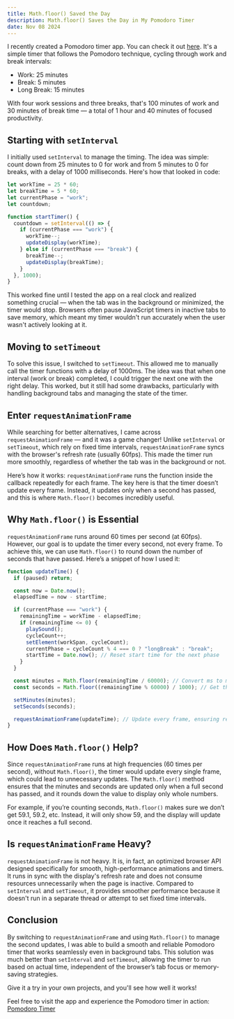 ```yaml
---
title: Math.floor() Saved the Day
description: Math.floor() Saves the Day in My Pomodoro Timer
date: Nov 08 2024
---
```


I recently created a Pomodoro timer app. You can check it out [here](https://pr4j3sh.github.io/pomodoro/). It's a simple timer that follows the Pomodoro technique, cycling through work and break intervals:

- Work: 25 minutes
- Break: 5 minutes
- Long Break: 15 minutes

With four work sessions and three breaks, that's 100 minutes of work and 30 minutes of break time — a total of 1 hour and 40 minutes of focused productivity.

## Starting with `setInterval`

I initially used `setInterval` to manage the timing. The idea was simple: count down from 25 minutes to 0 for work and from 5 minutes to 0 for breaks, with a delay of 1000 milliseconds. Here's how that looked in code:

```javascript
let workTime = 25 * 60;
let breakTime = 5 * 60;
let currentPhase = "work";
let countdown;

function startTimer() {
  countdown = setInterval(() => {
    if (currentPhase === "work") {
      workTime--;
      updateDisplay(workTime);
    } else if (currentPhase === "break") {
      breakTime--;
      updateDisplay(breakTime);
    }
  }, 1000);
}
```

This worked fine until I tested the app on a real clock and realized something crucial — when the tab was in the background or minimized, the timer would stop. Browsers often pause JavaScript timers in inactive tabs to save memory, which meant my timer wouldn't run accurately when the user wasn't actively looking at it.

## Moving to `setTimeout`

To solve this issue, I switched to `setTimeout`. This allowed me to manually call the timer functions with a delay of 1000ms. The idea was that when one interval (work or break) completed, I could trigger the next one with the right delay. This worked, but it still had some drawbacks, particularly with handling background tabs and managing the state of the timer.

## Enter `requestAnimationFrame`

While searching for better alternatives, I came across `requestAnimationFrame` — and it was a game changer! Unlike `setInterval` or `setTimeout`, which rely on fixed time intervals, `requestAnimationFrame` syncs with the browser's refresh rate (usually 60fps). This made the timer run more smoothly, regardless of whether the tab was in the background or not.

Here’s how it works: `requestAnimationFrame` runs the function inside the callback repeatedly for each frame. The key here is that the timer doesn’t update every frame. Instead, it updates only when a second has passed, and this is where `Math.floor()` becomes incredibly useful.

## Why `Math.floor()` is Essential

`requestAnimationFrame` runs around 60 times per second (at 60fps). However, our goal is to update the timer every second, not every frame. To achieve this, we can use `Math.floor()` to round down the number of seconds that have passed. Here’s a snippet of how I used it:

```javascript
function updateTime() {
  if (paused) return;

  const now = Date.now();
  elapsedTime = now - startTime;

  if (currentPhase === "work") {
    remainingTime = workTime - elapsedTime;
    if (remainingTime <= 0) {
      playSound();
      cycleCount++;
      setElement(workSpan, cycleCount);
      currentPhase = cycleCount % 4 === 0 ? "longBreak" : "break";
      startTime = Date.now(); // Reset start time for the next phase
    }
  }

  const minutes = Math.floor(remainingTime / 60000); // Convert ms to minutes
  const seconds = Math.floor((remainingTime % 60000) / 1000); // Get the remaining seconds

  setMinutes(minutes);
  setSeconds(seconds);

  requestAnimationFrame(updateTime); // Update every frame, ensuring real-time progress
}
```

## How Does `Math.floor()` Help?

Since `requestAnimationFrame` runs at high frequencies (60 times per second), without `Math.floor()`, the timer would update every single frame, which could lead to unnecessary updates. The `Math.floor()` method ensures that the minutes and seconds are updated only when a full second has passed, and it rounds down the value to display only whole numbers.

For example, if you’re counting seconds, `Math.floor()` makes sure we don’t get 59.1, 59.2, etc. Instead, it will only show 59, and the display will update once it reaches a full second.

## Is `requestAnimationFrame` Heavy?

`requestAnimationFrame` is not heavy. It is, in fact, an optimized browser API designed specifically for smooth, high-performance animations and timers. It runs in sync with the display's refresh rate and does not consume resources unnecessarily when the page is inactive. Compared to `setInterval` and `setTimeout`, it provides smoother performance because it doesn't run in a separate thread or attempt to set fixed time intervals.

## Conclusion

By switching to `requestAnimationFrame` and using `Math.floor()` to manage the second updates, I was able to build a smooth and reliable Pomodoro timer that works seamlessly even in background tabs. This solution was much better than `setInterval` and `setTimeout`, allowing the timer to run based on actual time, independent of the browser’s tab focus or memory-saving strategies.

Give it a try in your own projects, and you'll see how well it works!

Feel free to visit the app and experience the Pomodoro timer in action: [Pomodoro Timer](https://pr4j3sh.github.io/pomodoro/)


